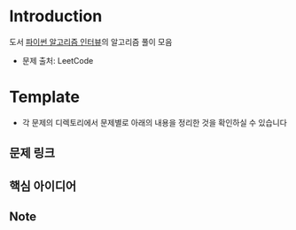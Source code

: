 # Introduction
도서 [파이썬 알고리즘 인터뷰](https://product.kyobobook.co.kr/detail/S000001932748)의 알고리즘 풀이 모음
- 문제 출처: LeetCode

# Template
- 각 문제의 디렉토리에서 문제별로 아래의 내용을 정리한 것을 확인하실 수 있습니다
## 문제 링크

## 핵심 아이디어

## Note
